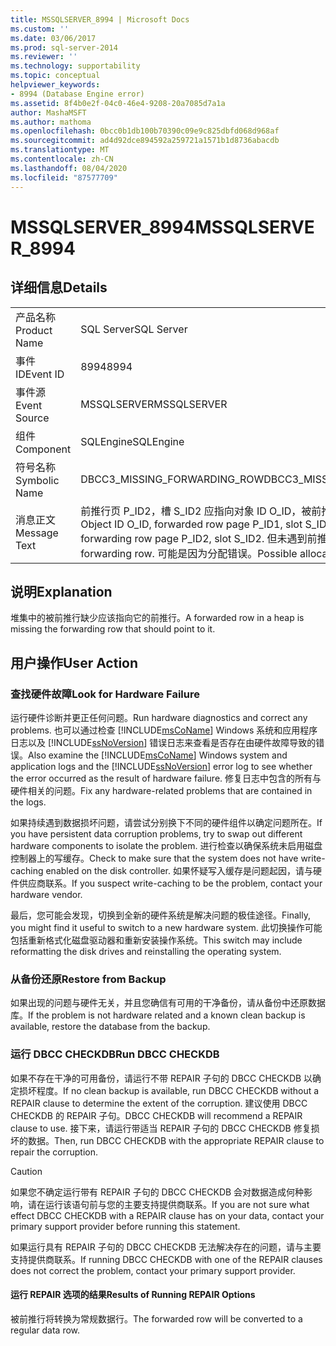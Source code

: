 ```yaml
---
title: MSSQLSERVER_8994 | Microsoft Docs
ms.custom: ''
ms.date: 03/06/2017
ms.prod: sql-server-2014
ms.reviewer: ''
ms.technology: supportability
ms.topic: conceptual
helpviewer_keywords:
- 8994 (Database Engine error)
ms.assetid: 8f4b0e2f-04c0-46e4-9208-20a7085d7a1a
author: MashaMSFT
ms.author: mathoma
ms.openlocfilehash: 0bcc0b1db100b70390c09e9c825dbfd068d968af
ms.sourcegitcommit: ad4d92dce894592a259721a1571b1d8736abacdb
ms.translationtype: MT
ms.contentlocale: zh-CN
ms.lasthandoff: 08/04/2020
ms.locfileid: "87577709"
---
```

# <a name="mssqlserver_8994"></a><span data-ttu-id="ae390-102">MSSQLSERVER_8994</span><span class="sxs-lookup"><span data-stu-id="ae390-102">MSSQLSERVER_8994</span></span>
    
## <a name="details"></a><span data-ttu-id="ae390-103">详细信息</span><span class="sxs-lookup"><span data-stu-id="ae390-103">Details</span></span>  
  
|||  
|-|-|  
|<span data-ttu-id="ae390-104">产品名称</span><span class="sxs-lookup"><span data-stu-id="ae390-104">Product Name</span></span>|<span data-ttu-id="ae390-105">SQL Server</span><span class="sxs-lookup"><span data-stu-id="ae390-105">SQL Server</span></span>|  
|<span data-ttu-id="ae390-106">事件 ID</span><span class="sxs-lookup"><span data-stu-id="ae390-106">Event ID</span></span>|<span data-ttu-id="ae390-107">8994</span><span class="sxs-lookup"><span data-stu-id="ae390-107">8994</span></span>|  
|<span data-ttu-id="ae390-108">事件源</span><span class="sxs-lookup"><span data-stu-id="ae390-108">Event Source</span></span>|<span data-ttu-id="ae390-109">MSSQLSERVER</span><span class="sxs-lookup"><span data-stu-id="ae390-109">MSSQLSERVER</span></span>|  
|<span data-ttu-id="ae390-110">组件</span><span class="sxs-lookup"><span data-stu-id="ae390-110">Component</span></span>|<span data-ttu-id="ae390-111">SQLEngine</span><span class="sxs-lookup"><span data-stu-id="ae390-111">SQLEngine</span></span>|  
|<span data-ttu-id="ae390-112">符号名称</span><span class="sxs-lookup"><span data-stu-id="ae390-112">Symbolic Name</span></span>|<span data-ttu-id="ae390-113">DBCC3_MISSING_FORWARDING_ROW</span><span class="sxs-lookup"><span data-stu-id="ae390-113">DBCC3_MISSING_FORWARDING_ROW</span></span>|  
|<span data-ttu-id="ae390-114">消息正文</span><span class="sxs-lookup"><span data-stu-id="ae390-114">Message Text</span></span>|<span data-ttu-id="ae390-115">前推行页 P_ID2，槽 S_ID2 应指向对象 ID O_ID，被前推行页 P_ID1，槽 S_ID1。</span><span class="sxs-lookup"><span data-stu-id="ae390-115">Object ID O_ID, forwarded row page P_ID1, slot S_ID1 should be pointed to by forwarding row page P_ID2, slot S_ID2.</span></span> <span data-ttu-id="ae390-116">但未遇到前推行。</span><span class="sxs-lookup"><span data-stu-id="ae390-116">Did not encounter forwarding row.</span></span> <span data-ttu-id="ae390-117">可能是因为分配错误。</span><span class="sxs-lookup"><span data-stu-id="ae390-117">Possible allocation error.</span></span>|  
  
## <a name="explanation"></a><span data-ttu-id="ae390-118">说明</span><span class="sxs-lookup"><span data-stu-id="ae390-118">Explanation</span></span>  
 <span data-ttu-id="ae390-119">堆集中的被前推行缺少应该指向它的前推行。</span><span class="sxs-lookup"><span data-stu-id="ae390-119">A forwarded row in a heap is missing the forwarding row that should point to it.</span></span>  
  
## <a name="user-action"></a><span data-ttu-id="ae390-120">用户操作</span><span class="sxs-lookup"><span data-stu-id="ae390-120">User Action</span></span>  
  
### <a name="look-for-hardware-failure"></a><span data-ttu-id="ae390-121">查找硬件故障</span><span class="sxs-lookup"><span data-stu-id="ae390-121">Look for Hardware Failure</span></span>  
 <span data-ttu-id="ae390-122">运行硬件诊断并更正任何问题。</span><span class="sxs-lookup"><span data-stu-id="ae390-122">Run hardware diagnostics and correct any problems.</span></span> <span data-ttu-id="ae390-123">也可以通过检查 [!INCLUDE[msCoName](../../includes/msconame-md.md)] Windows 系统和应用程序日志以及 [!INCLUDE[ssNoVersion](../../includes/ssnoversion-md.md)] 错误日志来查看是否存在由硬件故障导致的错误。</span><span class="sxs-lookup"><span data-stu-id="ae390-123">Also examine the [!INCLUDE[msCoName](../../includes/msconame-md.md)] Windows system and application logs and the [!INCLUDE[ssNoVersion](../../includes/ssnoversion-md.md)] error log to see whether the error occurred as the result of hardware failure.</span></span> <span data-ttu-id="ae390-124">修复日志中包含的所有与硬件相关的问题。</span><span class="sxs-lookup"><span data-stu-id="ae390-124">Fix any hardware-related problems that are contained in the logs.</span></span>  
  
 <span data-ttu-id="ae390-125">如果持续遇到数据损坏问题，请尝试分别换下不同的硬件组件以确定问题所在。</span><span class="sxs-lookup"><span data-stu-id="ae390-125">If you have persistent data corruption problems, try to swap out different hardware components to isolate the problem.</span></span> <span data-ttu-id="ae390-126">进行检查以确保系统未启用磁盘控制器上的写缓存。</span><span class="sxs-lookup"><span data-stu-id="ae390-126">Check to make sure that the system does not have write-caching enabled on the disk controller.</span></span> <span data-ttu-id="ae390-127">如果怀疑写入缓存是问题起因，请与硬件供应商联系。</span><span class="sxs-lookup"><span data-stu-id="ae390-127">If you suspect write-caching to be the problem, contact your hardware vendor.</span></span>  
  
 <span data-ttu-id="ae390-128">最后，您可能会发现，切换到全新的硬件系统是解决问题的极佳途径。</span><span class="sxs-lookup"><span data-stu-id="ae390-128">Finally, you might find it useful to switch to a new hardware system.</span></span> <span data-ttu-id="ae390-129">此切换操作可能包括重新格式化磁盘驱动器和重新安装操作系统。</span><span class="sxs-lookup"><span data-stu-id="ae390-129">This switch may include reformatting the disk drives and reinstalling the operating system.</span></span>  
  
### <a name="restore-from-backup"></a><span data-ttu-id="ae390-130">从备份还原</span><span class="sxs-lookup"><span data-stu-id="ae390-130">Restore from Backup</span></span>  
 <span data-ttu-id="ae390-131">如果出现的问题与硬件无关，并且您确信有可用的干净备份，请从备份中还原数据库。</span><span class="sxs-lookup"><span data-stu-id="ae390-131">If the problem is not hardware related and a known clean backup is available, restore the database from the backup.</span></span>  
  
### <a name="run-dbcc-checkdb"></a><span data-ttu-id="ae390-132">运行 DBCC CHECKDB</span><span class="sxs-lookup"><span data-stu-id="ae390-132">Run DBCC CHECKDB</span></span>  
 <span data-ttu-id="ae390-133">如果不存在干净的可用备份，请运行不带 REPAIR 子句的 DBCC CHECKDB 以确定损坏程度。</span><span class="sxs-lookup"><span data-stu-id="ae390-133">If no clean backup is available, run DBCC CHECKDB without a REPAIR clause to determine the extent of the corruption.</span></span> <span data-ttu-id="ae390-134">建议使用 DBCC CHECKDB 的 REPAIR 子句。</span><span class="sxs-lookup"><span data-stu-id="ae390-134">DBCC CHECKDB will recommend a REPAIR clause to use.</span></span> <span data-ttu-id="ae390-135">接下来，请运行带适当 REPAIR 子句的 DBCC CHECKDB 修复损坏的数据。</span><span class="sxs-lookup"><span data-stu-id="ae390-135">Then, run DBCC CHECKDB with the appropriate REPAIR clause to repair the corruption.</span></span>  
  
> [!CAUTION]  
>  <span data-ttu-id="ae390-136">如果您不确定运行带有 REPAIR 子句的 DBCC CHECKDB 会对数据造成何种影响，请在运行该语句前与您的主要支持提供商联系。</span><span class="sxs-lookup"><span data-stu-id="ae390-136">If you are not sure what effect DBCC CHECKDB with a REPAIR clause has on your data, contact your primary support provider before running this statement.</span></span>  
  
 <span data-ttu-id="ae390-137">如果运行具有 REPAIR 子句的 DBCC CHECKDB 无法解决存在的问题，请与主要支持提供商联系。</span><span class="sxs-lookup"><span data-stu-id="ae390-137">If running DBCC CHECKDB with one of the REPAIR clauses does not correct the problem, contact your primary support provider.</span></span>  
  
#### <a name="results-of-running-repair-options"></a><span data-ttu-id="ae390-138">运行 REPAIR 选项的结果</span><span class="sxs-lookup"><span data-stu-id="ae390-138">Results of Running REPAIR Options</span></span>  
 <span data-ttu-id="ae390-139">被前推行将转换为常规数据行。</span><span class="sxs-lookup"><span data-stu-id="ae390-139">The forwarded row will be converted to a regular data row.</span></span>  
  
  
